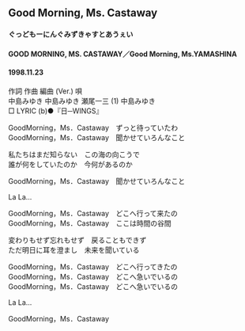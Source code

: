 ## Good Morning, Ms. Castaway
#### ぐっどもーにんぐみずきゃすとあうぇい
#### GOOD MORNING, MS. CASTAWAY／Good Morning, Ms.YAMASHINA
#### 1998.11.23


作詞  作曲  編曲 (Ver.)   唄  
中島みゆき   中島みゆき   瀬尾一三 (1)  中島みゆき  
□ LYRIC (b)●『日─WINGS』  
  
GoodMorning，Ms．Castaway　ずっと待っていたわ  
GoodMorning，Ms．Castaway　聞かせていろんなこと  
  
私たちはまだ知らない　この海の向こうで  
誰が何をしていたのか　今何があるのか  
  
GoodMorning，Ms．Castaway　聞かせていろんなこと  
  
La La…  
  
GoodMorning，Ms．Castaway　どこへ行って来たの  
GoodMorning，Ms．Castaway　ここは時間の谷間  
  
変わりもせず忘れもせず　戻ることもできず  
ただ明日に耳を澄まし　未来を聞いている  
  
GoodMorning，Ms．Castaway　どこへ行ってきたの  
GoodMorning，Ms．Castaway　どこへ急いでいるの  
GoodMorning，Ms．Castaway　どこへ急いでいるの  
  
La La…  
  
GoodMorning，Ms．Castaway  